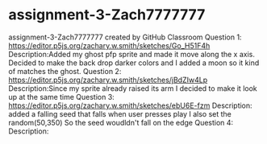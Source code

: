 # assignment-3-Zach7777777
assignment-3-Zach7777777 created by GitHub Classroom
Question 1: https://editor.p5js.org/zachary.w.smith/sketches/Go_H51F4h
Description:Added my ghost pfp sprite and made it move along the x axis. Decided to make the back drop darker colors and I added a moon so it kind of matches the ghost.
Question 2: https://editor.p5js.org/zachary.w.smith/sketches/jBdZIw4Lp
Description:Since my sprite already raised its arm I decided to make it look up at the same time
Question 3: https://editor.p5js.org/zachary.w.smith/sketches/ebU6E-fzm
Description: added a falling seed that falls when user presses play I also set the random(50,350) So the seed woudldn't fall on the edge 
Question 4: 
Description:
